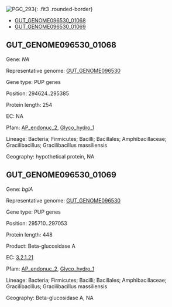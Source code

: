 ![PGC_293](../static/images/Clusters_figure/PGC_293.jpg){: .fit3 .rounded-border}

<ul id="myTab" class="nav nav-tabs">
  <li class="active">
        <a href="#tab1" data-toggle="tab">GUT_GENOME096530_01068</a>
  </li>
<li><a href="#tab2" data-toggle="tab">GUT_GENOME096530_01069</a></li>
</ul>

<div id="myTabContent" class="tab-content">
  <div class="tab-pane fade in active" id="tab1">

<h2 id="GUT_GENOME096530_01068">GUT_GENOME096530_01068</h2>
<p>Gene: <em>NA</em>
<p>Representative genome: <a href="https://www.ebi.ac.uk/metagenomics/genomes/MGYG-HGUT-01523">GUT_GENOME096530</a></p>
<p>Gene type: PUP genes</p>
<p>Position: 294624..295385</p>
<p>Protein length: 254</p>
<p>EC: NA</p>
<p>Pfam: <a href="http://pfam.xfam.org/family/AP_endonuc_2">AP_endonuc_2</a>, <a href="http://pfam.xfam.org/family/Glyco_hydro_1">Glyco_hydro_1</a></p>
<p>Lineage: Bacteria; Firmicutes; Bacilli; Bacillales; Amphibacillaceae; Gracilibacillus; Gracilibacillus massiliensis</p>
<p>Geography: hypothetical protein, NA</p>
  </div>

  <div class="tab-pane fade" id="tab2">

<h2 id="GUT_GENOME096530_01069">GUT_GENOME096530_01069</h2>
<p>Gene: <em>bglA</em></p>
<p>Representative genome: <a href="https://www.ebi.ac.uk/metagenomics/genomes/MGYG-HGUT-01523">GUT_GENOME096530</a></p>
<p>Gene type: PUP genes</p>
<p>Position: 295710..297053</p>
<p>Protein length: 448</p>
<p>Product: Beta-glucosidase A</p>
<p>EC: <a href="https://www.brenda-enzymes.org/enzyme.php?ecno=3.2.1.21">3.2.1.21</a></p>
<p>Pfam: <a href="http://pfam.xfam.org/family/AP_endonuc_2">AP_endonuc_2</a>, <a href="http://pfam.xfam.org/family/Glyco_hydro_1">Glyco_hydro_1</a></p>
<p>Lineage: Bacteria; Firmicutes; Bacilli; Bacillales; Amphibacillaceae; Gracilibacillus; Gracilibacillus massiliensis</p>
<p>Geography: Beta-glucosidase A, NA</p>

  </div>
</div>
